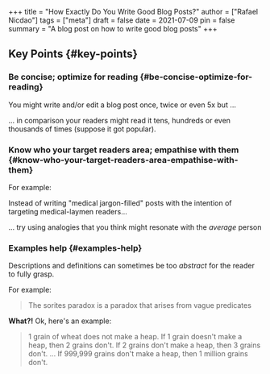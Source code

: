 +++
title = "How Exactly Do You Write Good Blog Posts?"
author = ["Rafael Nicdao"]
tags = ["meta"]
draft = false
date = 2021-07-09
pin = false
summary = "A blog post on how to write good blog posts"
+++

## Key Points {#key-points}


### Be concise; optimize for reading {#be-concise-optimize-for-reading}

You might write and/or edit a blog post once, twice or even 5x but ...

... in comparison your readers might read it tens, hundreds or even thousands of times (suppose it got popular).


### Know who your target readers area; empathise with them {#know-who-your-target-readers-area-empathise-with-them}

For example:

Instead of writing "medical jargon-filled" posts with the intention of targeting medical-laymen readers...

... try using analogies that you think might resonate with the _average_ person


### Examples help {#examples-help}

Descriptions and definitions can sometimes be too _abstract_ for the reader to fully grasp.

For example:

> The sorites paradox is a paradox that arises from vague predicates

**What?!** Ok, here's an example:

> 1 grain of wheat does not make a heap.
> If 1 grain doesn't make a heap, then 2 grains don't.
> If 2 grains don't make a heap, then 3 grains don't.
> ...
> If 999,999 grains don't make a heap, then 1 million grains don't.

